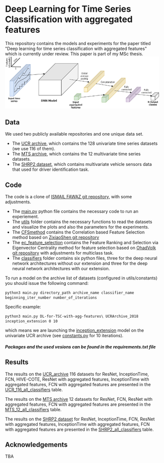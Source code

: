 # Deep Learning for Time Series Classification with aggregated features
This repository contains the models and experiments for the paper titled "Deep learning for time series classification with aggregated features"  which is currently under review.
This paper is part of my MSc thesis.
![architecture](https://github.com/noabartal/DL-for-TSC-with-agg-features/blob/master/images/diagram.png)

## Data 
We used two publicly available repositories and one unique data set.
* The [UCR archive](http://www.timeseriesclassification.com/dataset.php), which contains the 128 univariate time series datasets (we use 116 of them). 
* The [MTS archive](http://www.mustafabaydogan.com/files/viewcategory/20-data-sets.html), which contains the 12 multivariate time series datasets.
* The [SHRP2 dataset](https://insight.shrp2nds.us./), which contains multivariate vehicle sensors data that used for driver identification task.

## Code 
The code is a clone of [ISMAIL FAWAZ git repository](https://github.com/hfawaz/dl-4-tsc), with some adjustments.
* The [main.py](https://github.com/noabartal/DL-for-TSC-with-agg-features/tree/master/main.py) python file contains the necessary code to run an experiement. 
* The [utils](https://github.com/noabartal/DL-for-TSC-with-agg-features/tree/master/utils) folder contains the necessary functions to read the datasets and visualize the plots and also the parameters for the experiments.
* The [CFSmethod](https://github.com/noabartal/DL-for-TSC-with-agg-features/tree/master/CFSmethod) contains the Correlation based Feature Selection method based on [ZixiaoShen git repository](https://github.com/ZixiaoShen/Correlation-based-Feature-Selection/tree/master/CFSmethod)
* The [ec_feature_selection](https://github.com/noabartal/DL-for-TSC-with-agg-features/tree/master/ec_feature_selection) contains the Feature Ranking and Selection via Eigenvector Centrality method for feature selection based on [OhadVolk git repository](https://github.com/OhadVolk/ECFS) with adjustments for multiclass task.
* The [classifiers](https://github.com/noabartal/DL-for-TSC-with-agg-features/tree/master/classifiers) folder contains six python files, three for the deep neural network architectures without our extension 
and three for the deep neural network architectures with our extension.

To run a model on the archive list of datasets (configured in utils/constants) you should issue the following command: 
```
python3 main.py directory_path archive_name classifier_name beginning_iter_number number_of_iterations
```

Specific example:
```
python3 main.py DL-for-TSC-with-agg-features\ UCRArchive_2018 inception_extension 0 10
```

which means we are launching the [inception_extension](https://github.com/noabartal/DL-for-TSC-with-agg-features/blob/master/classifiers/inception_extension.py) model on the univariate UCR archive (see [constants.py](https://github.com/noabartal/DL-for-TSC-with-agg-features/blob/master/utils/constants.py) for 10 iterations).



##### Packages and the used vesions can be found in the requirements.txt file


## Results
The results on the [UCR_archive](http://www.timeseriesclassification.com/dataset.php) 116 datasets for
 ResNet, InceptionTime, FCN, HIVE-COTE, ResNet with aggregated features, InceptionTime with aggregated features, 
 FCN with aggregated features are presented in the [UCR_116_all_classifiers](https://github.com/noabartal/DL-for-TSC-with-agg-features/blob/master/UCR_116_all_classifiers.csv) table.

The results on the [MTS archive](http://www.mustafabaydogan.com/files/viewcategory/20-data-sets.html) 12 datasets for 
ResNet, FCN, ResNet with aggregated features, FCN with aggregated features are presented in the [MTS_12_all_classifiers](https://github.com/noabartal/DL-for-TSC-with-agg-features/blob/master/MTS_12_all_classifiers.csv) table.

The results on the [SHRP2 dataset](https://insight.shrp2nds.us./) for 
 ResNet, InceptionTime, FCN, ResNet with aggregated features, InceptionTime with aggregated features, 
 FCN with aggregated features are presented in the [SHRP2_all_classifiers](https://github.com/noabartal/DL-for-TSC-with-agg-features/blob/master/SHRP2_all_classifiers.csv) table.

## Acknowledgements
TBA




